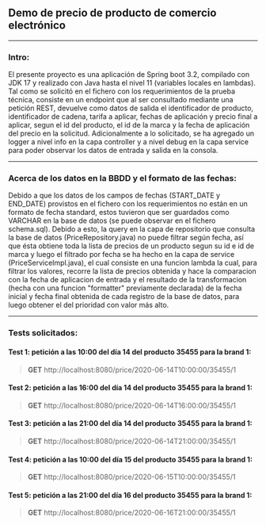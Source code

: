 ## Demo de precio de producto de comercio electrónico
<hr>

### Intro:
El presente proyecto es una aplicación de Spring boot 3.2, compilado con JDK 17 y realizado con Java hasta el nivel 11 (variables locales en lambdas).
 Tal como se solicitó en el fichero con los requerimientos de la prueba técnica, consiste en un endpoint que al ser consultado mediante una petición REST, devuelve como datos de salida el identificador de producto, identificador de cadena, tarifa a aplicar, fechas de aplicación y precio final a aplicar, segun el id del producto, el id de la marca y la fecha de aplicación del precio en la solicitud. Adicionalmente a lo solicitado, se ha agregado un logger a nivel info en la capa controller y a nivel debug en la capa service para poder observar los datos de entrada y salida en la consola.
<hr>

### Acerca de los datos en la BBDD y el formato de las fechas:
Debido a que los datos de los campos de fechas (START_DATE y END_DATE) provistos en el fichero con los requerimientos no están en un formato de fecha standard, estos tuvieron que ser guardados como VARCHAR en la base de datos (se puede observar en el fichero schema.sql). Debido a esto, la query en la capa de repositorio que consulta la base de datos (PriceRepository.java) no puede filtrar según fecha, así que ésta obtiene toda la lista de precios de un producto segun su id e id de marca y luego el filtrado por fecha se ha hecho en la capa de service (PriceServiceImpl.java), el cual consiste en una funcion lambda la cual, para filtrar los valores, recorre la lista de precios obtenida y hace la comparacion con la fecha de aplicacion de entrada y el resultado de la transformacion (hecha con una funcion "formatter" previamente declarada) de la fecha inicial y fecha final obtenida de cada registro de la base de datos, para luego obtener el del prioridad con valor más alto.
<hr>

### Tests solicitados:

#### Test 1: petición a las 10:00 del día 14 del producto 35455 para la brand 1:
> **GET** http://localhost:8080/price/2020-06-14T10:00:00/35455/1

#### Test 2: petición a las 16:00 del día 14 del producto 35455 para la brand 1:
> **GET** http://localhost:8080/price/2020-06-14T16:00:00/35455/1

#### Test 3: petición a las 21:00 del día 14 del producto 35455 para la brand 1:
> **GET** http://localhost:8080/price/2020-06-14T21:00:00/35455/1

#### Test 4: petición a las 10:00 del día 15 del producto 35455 para la brand 1:
> **GET** http://localhost:8080/price/2020-06-15T10:00:00/35455/1

#### Test 5: petición a las 21:00 del día 16 del producto 35455 para la brand 1:
> **GET** http://localhost:8080/price/2020-06-16T21:00:00/35455/1

